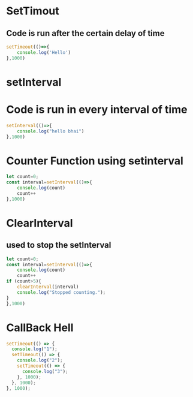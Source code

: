 # SetTimout
## Code is run after the certain delay of time
```jsx
setTimeout(()=>{
    console.log('Hello')
},1000)
```
# setInterval
# Code is run in every interval of time
```jsx
setInterval(()=>{
    console.log("hello bhai")
},1000)

```
# Counter Function using setinterval
```jsx
let count=0;
const interval=setInterval(()=>{
    console.log(count)
    count++
},1000)
```
# ClearInterval
## used to stop the setInterval
```jsx
let count=0;
const interval=setInterval(()=>{
    console.log(count)
    count++
if (count>5){
    clearInterval(interval)
    console.log("Stopped counting.");
}
},1000)
```
# CallBack Hell
```jsx
setTimeout(() => {
  console.log("1");
  setTimeout(() => {
    console.log("2");
    setTimeout(() => {
      console.log("3");
    }, 1000);
  }, 1000);
}, 1000);

```
